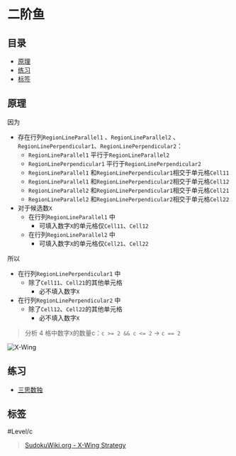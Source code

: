 # 二阶鱼

<!-- START doctoc generated TOC please keep comment here to allow auto update -->
<!-- DON'T EDIT THIS SECTION, INSTEAD RE-RUN doctoc TO UPDATE -->
## 目录

- [原理](#%E5%8E%9F%E7%90%86)
- [练习](#%E7%BB%83%E4%B9%A0)
- [标签](#%E6%A0%87%E7%AD%BE)

<!-- END doctoc generated TOC please keep comment here to allow auto update -->

## 原理

因为
- 存在行列`RegionLineParallel1` 、`RegionLineParallel2` 、`RegionLinePerpendicular1`、`RegionLinePerpendicular2`：
	- `RegionLineParallel1` 平行于`RegionLineParallel2`
	- `RegionLinePerpendicular1` 平行于`RegionLinePerpendicular2`
	- `RegionLineParallel1` 和`RegionLinePerpendicular1`相交于单元格`Cell11`
	- `RegionLineParallel1` 和`RegionLinePerpendicular2`相交于单元格`Cell12`
	- `RegionLineParallel2` 和`RegionLinePerpendicular1`相交于单元格`Cell21`
	- `RegionLineParallel2` 和`RegionLinePerpendicular2`相交于单元格`Cell22`
- 对于候选数`X`
	- 在行列`RegionLineParallel1` 中
		- 可填入数字`X`的单元格仅`Cell11`、`Cell12`
	- 在行列`RegionLineParallel2` 中
		- 可填入数字`X`的单元格仅`Cell21`、`Cell22`

所以
- 在行列`RegionLinePerpendicular1` 中
	- 除了`Cell11`、`Cell21`的其他单元格
		- 必不填入数字`X`
- 在行列`RegionLinePerpendicular2` 中
	- 除了`Cell12`、`Cell22`的其他单元格
		- 必不填入数字`X`

> 分析 4 格中数字`X`的数量c：`c >= 2 && c <= 2` → `c == 2`

![X-Wing](https://www.sudokuwiki.org/PuzImages/XWing1.png)

## 练习

-   [三思数独](https://www.12634.com/learning/x-wing/index)

## 标签

#Level/c

> [SudokuWiki.org - X-Wing Strategy](https://www.sudokuwiki.org/X_Wing_Strategy)
